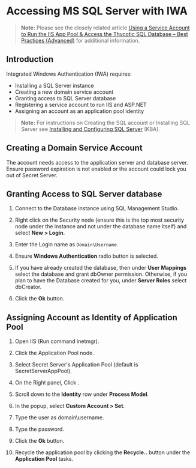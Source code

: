 [title]: # (Accessing MS SQL Server with IWA)
[tags]: # (Integrated Windows Authentication, IWA, Authentication, Credentials. SQL)
[priority]: #

# Accessing MS SQL Server with IWA

> **Note:** Please see the closely related article [Using a Service Account to Run the IIS App Pool & Access the Thycotic SQL Database – Best Practices (Advanced)](https://thycotic.force.com/support/s/article/Best-Adv-Install-Using-a-Service-Account-to-Run-IIS-App-Pool-and-SQL-DB) for additional information.

## Introduction

Integrated Windows Authentication (IWA) requires:

- Installing a SQL Server instance
- Creating a new domain service account
- Granting  access to SQL Server database
- Registering  a service account to run IIS and ASP.NET
- Assigning an account as an application pool identity

> **Note:** For instructions on Creating the SQL account or Installing SQL Server see [Installing and Configuring SQL Server](http://updates.thycotic.net/link.ashx?SSSqlServerHelp) (KBA).

## Creating a Domain Service Account

The account needs access to the application server and database server. Ensure password expiration is not enabled or the account could lock you out of Secret Server.

## Granting Access to SQL Server database

1. Connect to the Database instance using SQL Management Studio.

1. Right click on the Security node (ensure this is the top most security node under the instance and not under the database name itself) and select **New \> Login**.

1. Enter the Login name as `Domain\Username`.

1. Ensure **Windows Authentication** radio button is selected.

1. If you have already created the database, then under **User Mappings** select the database and grant dbOwner permission. Otherwise, if you plan to have the Database created for you, under **Server Roles** select dbCreator.

1. Click the **Ok** button.

<!-- Registering Service Account to Run IIS and ASP.NET](http://ASP.NET)

 Follow the instructions in [Running Secret Server Application Pool as a Service Account](http://support.thycotic.com/KB/a94/running-secret-server-iis-application-pool-with-service.aspx) article. -->

## Assigning Account as Identity of Application Pool

1. Open IIS (Run command inetmgr).

1. Click the Application Pool node.

1. Select Secret Server's Application Pool (default is SecretServerAppPool).

1. On the Right panel, Click .

1. Scroll down to the **Identity** row under **Process Model**.

1. In the popup, select **Custom Account \> Set**.

1. Type the user as domain\username.

1. Type the password.

1. Click the **Ok** button.

1. Recycle the application pool by clicking the **Recycle..** button under the **Application Pool** tasks.